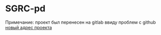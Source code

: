 # SGRC-pd

Примечание: проект был перенесен на gitlab ввиду проблем с github
[новый адрес проекта](https://gitlab.com/Deny_draw/SGRC-pd)
